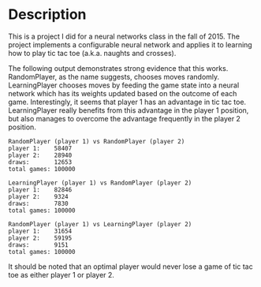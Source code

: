 # Description

This is a project I did for a neural networks class in the fall of 2015. The
project implements a configurable neural network and applies it to learning
how to play tic tac toe (a.k.a. naughts and crosses).

The following output demonstrates strong evidence that this works.
RandomPlayer, as the name suggests, chooses moves randomly. LearningPlayer
chooses moves by feeding the game state into a neural network which has its
weights updated based on the outcome of each game. Interestingly, it seems
that player 1 has an advantage in tic tac toe. LearningPlayer really benefits
from this advantage in the player 1 position, but also manages to overcome the
advantage frequently in the player 2 position.

```
RandomPlayer (player 1) vs RandomPlayer (player 2)
player 1:    58407
player 2:    28940
draws:       12653
total games: 100000

LearningPlayer (player 1) vs RandomPlayer (player 2)
player 1:    82846
player 2:    9324
draws:       7830
total games: 100000

RandomPlayer (player 1) vs LearningPlayer (player 2)
player 1:    31654
player 2:    59195
draws:       9151
total games: 100000
```

It should be noted that an optimal player would never lose a game of
tic tac toe as either player 1 or player 2.